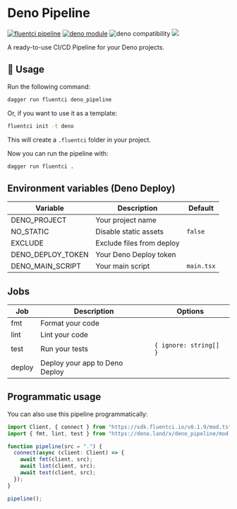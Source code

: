 # Deno Pipeline

[![fluentci pipeline](https://img.shields.io/badge/dynamic/json?label=pkg.fluentci.io&labelColor=%23000&color=%23460cf1&url=https%3A%2F%2Fapi.fluentci.io%2Fv1%2Fpipeline%2Fdeno_pipeline&query=%24.version)](https://pkg.fluentci.io/deno_pipeline)
[![deno module](https://shield.deno.dev/x/deno_pipeline)](https://deno.land/x/deno_pipeline)
![deno compatibility](https://shield.deno.dev/deno/^1.34)
[![](https://img.shields.io/codecov/c/gh/fluent-ci-templates/deno-pipeline)](https://codecov.io/gh/fluent-ci-templates/deno-pipeline)

A ready-to-use CI/CD Pipeline for your Deno projects.

## 🚀 Usage

Run the following command:

```bash
dagger run fluentci deno_pipeline
```

Or, if you want to use it as a template:

```bash
fluentci init -t deno
```

This will create a `.fluentci` folder in your project.

Now you can run the pipeline with:

```bash
dagger run fluentci .
```

## Environment variables (Deno Deploy)

| Variable          | Description               | Default    |
| ----------------- | ------------------------- | ---------- |
| DENO_PROJECT      | Your project name         |            |
| NO_STATIC         | Disable static assets     | `false`    |
| EXCLUDE           | Exclude files from deploy |            |
| DENO_DEPLOY_TOKEN | Your Deno Deploy token    |            |
| DENO_MAIN_SCRIPT  | Your main script          | `main.tsx` |

## Jobs

| Job    | Description                    | Options                |
| ------ | ------------------------------ | ---------------------- |
| fmt    | Format your code               |                        |
| lint   | Lint your code                 |                        |
| test   | Run your tests                 | `{ ignore: string[] }` |
| deploy | Deploy your app to Deno Deploy |                        |

## Programmatic usage

You can also use this pipeline programmatically:

```ts
import Client, { connect } from "https://sdk.fluentci.io/v0.1.9/mod.ts";
import { fmt, lint, test } from "https://deno.land/x/deno_pipeline/mod.ts";

function pipeline(src = ".") {
  connect(async (client: Client) => {
    await fmt(client, src);
    await lint(client, src);
    await test(client, src);
  });
}

pipeline();
```
